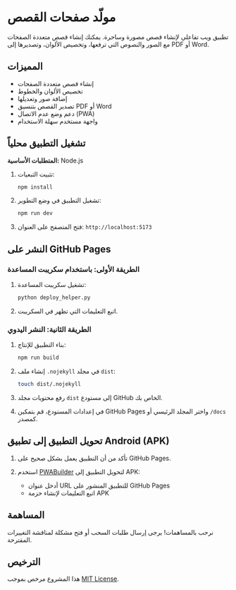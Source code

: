 # مولّد صفحات القصص

تطبيق ويب تفاعلي لإنشاء قصص مصورة وساحرة. يمكنك إنشاء قصص متعددة الصفحات مع الصور والنصوص التي ترفعها، وتخصيص الألوان، وتصديرها إلى PDF أو Word.

## المميزات

- إنشاء قصص متعددة الصفحات
- تخصيص الألوان والخطوط
- إضافة صور وتعديلها
- تصدير القصص بتنسيق PDF أو Word
- دعم وضع عدم الاتصال (PWA)
- واجهة مستخدم سهلة الاستخدام

## تشغيل التطبيق محلياً

**المتطلبات الأساسية:** Node.js

1. تثبيت التبعيات:
   ```bash
   npm install
   ```

2. تشغيل التطبيق في وضع التطوير:
   ```bash
   npm run dev
   ```

3. فتح المتصفح على العنوان: `http://localhost:5173`

## النشر على GitHub Pages

### الطريقة الأولى: باستخدام سكريبت المساعدة

1. تشغيل سكريبت المساعدة:
   ```bash
   python deploy_helper.py
   ```

2. اتبع التعليمات التي تظهر في السكريبت.

### الطريقة الثانية: النشر اليدوي

1. بناء التطبيق للإنتاج:
   ```bash
   npm run build
   ```

2. إنشاء ملف `.nojekyll` في مجلد `dist`:
   ```bash
   touch dist/.nojekyll
   ```

3. رفع محتويات مجلد `dist` إلى مستودع GitHub الخاص بك.

4. في إعدادات المستودع، قم بتمكين GitHub Pages واختر المجلد الرئيسي أو `/docs` كمصدر.

## تحويل التطبيق إلى تطبيق Android (APK)

1. تأكد من أن التطبيق يعمل بشكل صحيح على GitHub Pages.

2. استخدم [PWABuilder](https://www.pwabuilder.com/) لتحويل التطبيق إلى APK:
   - أدخل عنوان URL للتطبيق المنشور على GitHub Pages
   - اتبع التعليمات لإنشاء حزمة APK

## المساهمة

نرحب بالمساهمات! يرجى إرسال طلبات السحب أو فتح مشكلة لمناقشة التغييرات المقترحة.

## الترخيص

هذا المشروع مرخص بموجب [MIT License](LICENSE).
